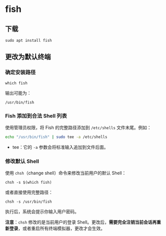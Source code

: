 # fish

## 下载

```shell
sudo apt install fish
```



## 更改为默认终端

### 确定安装路径

```shell
which fish
```

输出可能为：

```shell
/usr/bin/fish
```



### Fish 添加到合法 Shell 列表

使用管理员权限，将 Fish 的完整路径添加到 `/etc/shells` 文件末尾。例如：

```bash
echo "/usr/bin/fish" | sudo tee -a /etc/shells
```

- tee：它的 `-a` 参数会将标准输入追加到文件后面。



### 修改默认 Shell

使用 `chsh`（change shell）命令来修改当前用户的默认 Shell：

```shell
chsh -s $(which fish)
```

或者直接使用完整路径：

```shell
chsh -s /usr/bin/fish
```



执行后，系统会提示你输入用户密码。

**注意**：`chsh` 修改的是当前用户的登录 Shell。更改后，**需要完全注销当前会话再重新登录**，或者重启所有终端模拟器，更改才会生效。
